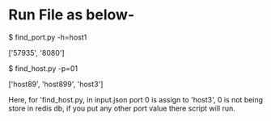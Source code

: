 # Run File as below- 

$ find_port.py -h=host1

['57935', '8080']          

$ find_host.py -p=01

['host89', 'host899', 'host3'] 


Here, for 'find_host.py, in input.json port 0 is assign to 'host3', 0 is not being store in redis db, if you put any other port value there script will run.






